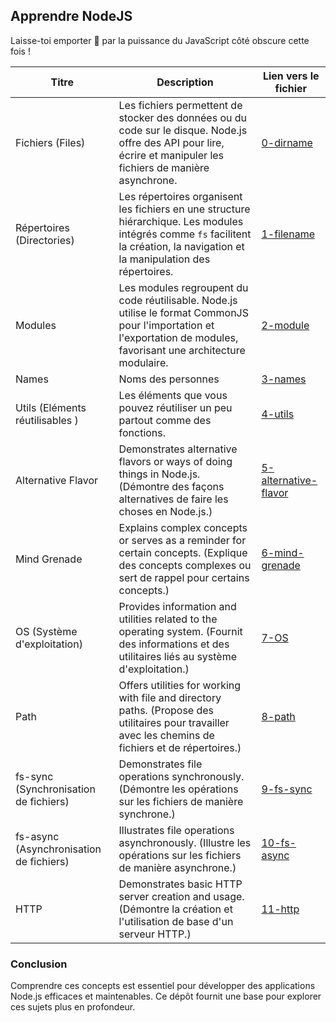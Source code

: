 ## Apprendre NodeJS 
Laisse-toi emporter 🚀 par la puissance du JavaScript côté obscure cette fois !

| Titre                           | Description                                                                                     | Lien vers le fichier         |
|---------------------------------|-------------------------------------------------------------------------------------------------|------------------------------|
| Fichiers (Files)                        | Les fichiers permettent de stocker des données ou du code sur le disque. Node.js offre des API pour lire, écrire et manipuler les fichiers de manière asynchrone. | [0-dirname](https://github.com/alban-okoby/learn-all-things-you-need/blob/main/nodejs/00-get-started/0-dirname.js) |
| Répertoires (Directories)                     | Les répertoires organisent les fichiers en une structure hiérarchique. Les modules intégrés comme `fs` facilitent la création, la navigation et la manipulation des répertoires. | [1-filename](https://github.com/alban-okoby/learn-all-things-you-need/blob/main/nodejs/00-get-started/1-filename.js) |
| Modules                         | Les modules regroupent du code réutilisable. Node.js utilise le format CommonJS pour l'importation et l'exportation de modules, favorisant une architecture modulaire. | [2-module](https://github.com/alban-okoby/learn-all-things-you-need/blob/main/nodejs/00-get-started/2-module.js) |
| Names                     | Noms des personnes | [3-names](https://github.com/alban-okoby/learn-all-things-you-need/blob/main/nodejs/00-get-started/3-names.js) |
| Utils (Eléments réutilisables )                    | Les éléments que vous pouvez réutiliser un peu partout comme des fonctions. | [4-utils](https://github.com/alban-okoby/learn-all-things-you-need/blob/main/nodejs/00-get-started/0-dirname.js) |
| Alternative Flavor             | Demonstrates alternative flavors or ways of doing things in Node.js. (Démontre des façons alternatives de faire les choses en Node.js.) | [5-alternative-flavor](https://github.com/alban-okoby/learn-all-things-you-need/blob/main/nodejs/00-get-started/5-alternative-flavor.js) |
| Mind Grenade                   | Explains complex concepts or serves as a reminder for certain concepts. (Explique des concepts complexes ou sert de rappel pour certains concepts.) | [6-mind-grenade](https://github.com/alban-okoby/learn-all-things-you-need/blob/main/nodejs/00-get-started/6-mind-grenade.js) |
| OS (Système d'exploitation)   | Provides information and utilities related to the operating system. (Fournit des informations et des utilitaires liés au système d'exploitation.) | [7-OS](https://github.com/alban-okoby/learn-all-things-you-need/blob/main/nodejs/00-get-started/7-os.js) |
| Path                           | Offers utilities for working with file and directory paths. (Propose des utilitaires pour travailler avec les chemins de fichiers et de répertoires.) | [8-path](https://github.com/alban-okoby/learn-all-things-you-need/blob/main/nodejs/00-get-started/8-path.js) |
| fs-sync (Synchronisation de fichiers) | Demonstrates file operations synchronously. (Démontre les opérations sur les fichiers de manière synchrone.) | [9-fs-sync](https://github.com/alban-okoby/learn-all-things-you-need/blob/main/nodejs/00-get-started/9-fs-sync.js) |
| fs-async (Asynchronisation de fichiers) | Illustrates file operations asynchronously. (Illustre les opérations sur les fichiers de manière asynchrone.) | [10-fs-async](https://github.com/alban-okoby/learn-all-things-you-need/blob/main/nodejs/00-get-started/10-fs-async.js) |
| HTTP                           | Demonstrates basic HTTP server creation and usage. (Démontre la création et l'utilisation de base d'un serveur HTTP.) | [11-http](https://github.com/alban-okoby/learn-all-things-you-need/blob/main/nodejs/00-get-started/11-http.js) |


### Conclusion                      
 Comprendre ces concepts est essentiel pour développer des applications Node.js efficaces et maintenables. Ce dépôt fournit une base pour explorer ces sujets plus en profondeur.